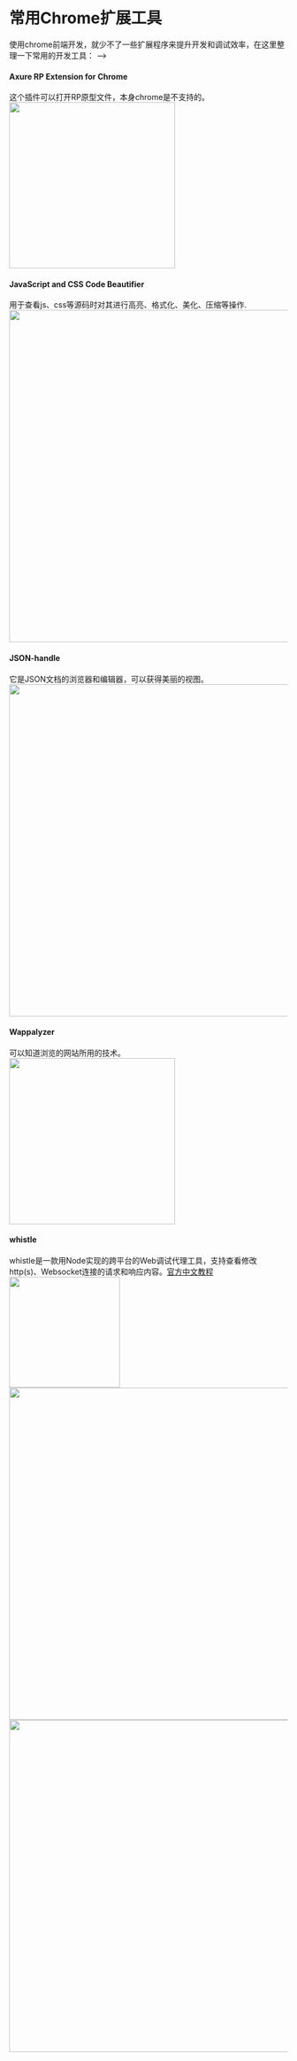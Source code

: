 # 常用Chrome扩展工具
使用chrome前端开发，就少不了一些扩展程序来提升开发和调试效率，在这里整理一下常用的开发工具：
-->
#### Axure RP Extension for Chrome
这个插件可以打开RP原型文件，本身chrome是不支持的。
<img src="https://wangzongxu.github.io/img-cache/blog/axure.jpeg" width="300" alt="" align="center"/>
#### JavaScript and CSS Code Beautifier
用于查看js、css等源码时对其进行高亮、格式化、美化、压缩等操作.
<img src="https://wangzongxu.github.io/img-cache/blog/beautifulCode.png" width="600" alt="" align="center"/>
#### JSON-handle
它是JSON文档的浏览器和编辑器，可以获得美丽的视图。
<img src="https://wangzongxu.github.io/img-cache/blog/jsonHandle.png" width="600" alt="" align="center"/>
#### Wappalyzer
可以知道浏览的网站所用的技术。
<img src="https://wangzongxu.github.io/img-cache/blog/wappalyzer.png" width="300" alt="" align="center"/>
#### whistle
whistle是一款用Node实现的跨平台的Web调试代理工具，支持查看修改http(s)、Websocket连接的请求和响应内容。[官方中文教程](https://avwo.github.io/whistle/)
<img src="https://wangzongxu.github.io/img-cache/blog/whistle1.png" width="200" alt="" align="center"/>
<img src="https://wangzongxu.github.io/img-cache/blog/whistle2.png" width="600" alt="" align="center"/>
<img src="https://wangzongxu.github.io/img-cache/blog/whistle3.png" width="600" alt="" align="center"/>
